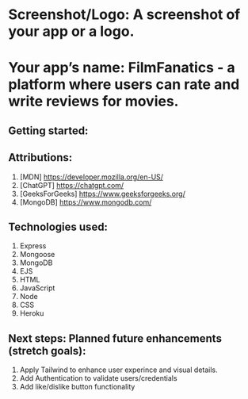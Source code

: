 
# Screenshot/Logo: A screenshot of your app or a logo.


# Your app’s name: FilmFanatics - a platform where users can rate and write reviews for movies.

## Getting started: 

## Attributions: 

1. [MDN] https://developer.mozilla.org/en-US/
2. [ChatGPT] https://chatgpt.com/
3. [GeeksForGeeks] https://www.geeksforgeeks.org/
4. [MongoDB] https://www.mongodb.com/

## Technologies used: 

1. Express
2. Mongoose
3. MongoDB
4. EJS
5. HTML
6. JavaScript
7. Node
8. CSS
9. Heroku

## Next steps: Planned future enhancements (stretch goals):

1. Apply Tailwind to enhance user experince and visual details.
2. Add Authentication to validate users/credentials
3. Add like/dislike button functionality
